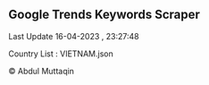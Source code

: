 

## Google Trends Keywords Scraper 
 
Last Update 16-04-2023 , 23:27:48

Country List :
VIETNAM.json



© Abdul Muttaqin 
